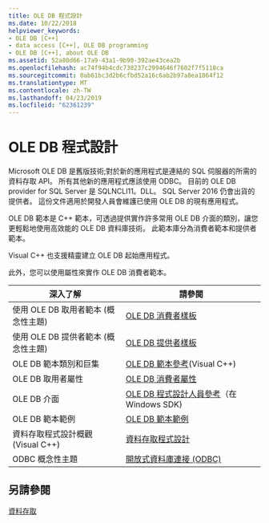 ```yaml
---
title: OLE DB 程式設計
ms.date: 10/22/2018
helpviewer_keywords:
- OLE DB [C++]
- data access [C++], OLE DB programming
- OLE DB [C++], about OLE DB
ms.assetid: 52a80d66-17a9-43a1-9b90-392ae43cea2b
ms.openlocfilehash: ac74f94b4cdc738237c2994646f7602f7f5118ca
ms.sourcegitcommit: 0ab61bc3d2b6cfbd52a16c6ab2b97a8ea1864f12
ms.translationtype: MT
ms.contentlocale: zh-TW
ms.lasthandoff: 04/23/2019
ms.locfileid: "62361239"
---
```

# <a name="ole-db-programming"></a>OLE DB 程式設計

Microsoft OLE DB 是舊版技術;對於新的應用程式是連結的 SQL 伺服器的所需的資料存取 API。 所有其他新的應用程式應該使用 ODBC。 目前的 OLE DB provider for SQL Server 是 SQLNCLI11。DLL。 SQL Server 2016 仍會出貨的提供者。 這份文件適用於開發人員會維護已使用 OLE DB 的現有應用程式。

OLE DB 範本是 C++ 範本，可透過提供實作許多常用 OLE DB 介面的類別，讓您更輕鬆地使用高效能的 OLE DB 資料庫技術。 此範本庫分為消費者範本和提供者範本。

Visual C++ 也支援精靈建立 OLE DB 起始應用程式。

此外，您可以使用屬性來實作 OLE DB 消費者範本。

|深入了解|請參閱|
|-------------------------|---------|
|使用 OLE DB 取用者範本 (概念性主題)|[OLE DB 消費者樣板](../../data/oledb/ole-db-consumer-templates-cpp.md)|
|使用 OLE DB 提供者範本 (概念性主題)|[OLE DB 提供者樣板](../../data/oledb/ole-db-provider-templates-cpp.md)|
|OLE DB 範本類別和巨集|[OLE DB 範本參考](../../data/oledb/ole-db-templates.md)(Visual C++)|
|OLE DB 取用者屬性|[OLE DB 消費者屬性](../../windows/ole-db-consumer-attributes.md)|
|OLE DB 介面|[OLE DB 程式設計人員參考](/sql/connect/oledb/oledb-driver-for-sql-server)（在 Windows SDK)|
|OLE DB 範本範例|[OLE DB 範本範例](https://github.com/Microsoft/VCSamples)|
|資料存取程式設計概觀 (Visual C++)|[資料存取程式設計](../../data/data-access-programming-mfc-atl.md)|
|ODBC 概念性主題|[開放式資料庫連接 (ODBC)](../../data/odbc/open-database-connectivity-odbc.md)|

## <a name="see-also"></a>另請參閱

[資料存取](../data-access-in-cpp.md)